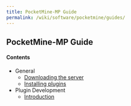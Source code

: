 ```yaml
---
title: PocketMine-MP Guide
permalink: /wiki/software/pocketmine/guides/
---
```

## PocketMine-MP Guide

#### Contents
* General
  * [Downloading the server](downloading-the-server/)
  * [Installing plugins](installing-plugins/)
* Plugin Development
  * [Introduction](plugin-dev/)

